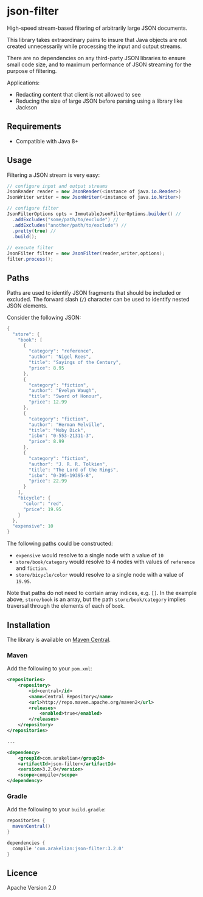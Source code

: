 # json-filter

High-speed stream-based filtering of arbitrarily large JSON documents.

This library takes extraordinary pains to insure that Java objects are not created unnecessarily while processing
the input and output streams.

There are no dependencies on any third-party JSON libraries to ensure small code size, and to maximum performance
of JSON streaming for the purpose of filtering. 

Applications:
* Redacting content that client is not allowed to see
* Reducing the size of large JSON before parsing using a library like Jackson 


## Requirements

* Compatible with Java 8+

## Usage

Filtering a JSON stream is very easy:

```java
// configure input and output streams
JsonReader reader = new JsonReader(<instance of java.io.Reader>)
JsonWriter writer = new JsonWriter(<instance of java.io.Writer>)

// configure filter
JsonFilterOptions opts = ImmutableJsonFilterOptions.builder() //
  .addExcludes("some/path/to/exclude") //
  .addExcludes("another/path/to/exclude") //
  .pretty(true) //
  .build();
  
// execute filter
JsonFilter filter = new JsonFilter(reader,writer,options);
filter.process();
```

## Paths

Paths are used to identify JSON fragments that should be included or excluded.  The forward slash (`/`) 
character can be used to identify nested JSON elements.

Consider the following JSON:

```java
{
  "store": {
    "book": [
      {
        "category": "reference",
        "author": "Nigel Rees",
        "title": "Sayings of the Century",
        "price": 8.95
      },
      {
        "category": "fiction",
        "author": "Evelyn Waugh",
        "title": "Sword of Honour",
        "price": 12.99
      },
      {
        "category": "fiction",
        "author": "Herman Melville",
        "title": "Moby Dick",
        "isbn": "0-553-21311-3",
        "price": 8.99
      },
      {
        "category": "fiction",
        "author": "J. R. R. Tolkien",
        "title": "The Lord of the Rings",
        "isbn": "0-395-19395-8",
        "price": 22.99
      }
    ],
    "bicycle": {
      "color": "red",
      "price": 19.95
    }
  },
  "expensive": 10
}
```

The following paths could be constructed:
* `expensive` would resolve to a single node with a value of `10`
* `store/book/category` would resolve to 4 nodes with values of `reference` and `fiction`.
* `store/bicycle/color` would resolve to a single node with a value of `19.95`. 

Note that paths do not need to contain array indices, e.g. `[]`. In the example above, `store/book` is an array,
but the path `store/book/category` implies traversal through the elements of each of `book`.
 

## Installation

The library is available on [Maven Central](https://search.maven.org/#search%7Cgav%7C1%7Cg%3A%22com.arakelian%22%20AND%20a%3A%22json-filter%22).

### Maven

Add the following to your `pom.xml`:

```xml
<repositories>
    <repository>
        <id>central</id>
        <name>Central Repository</name>
        <url>http://repo.maven.apache.org/maven2</url>
        <releases>
            <enabled>true</enabled>
        </releases>
    </repository>
</repositories>

...

<dependency>
    <groupId>com.arakelian</groupId>
    <artifactId>json-filter</artifactId>
    <version>3.2.0</version>
    <scope>compile</scope>
</dependency>
```

### Gradle

Add the following to your `build.gradle`:

```groovy
repositories {
  mavenCentral()
}

dependencies {
  compile 'com.arakelian:json-filter:3.2.0'
}
```

## Licence

Apache Version 2.0
